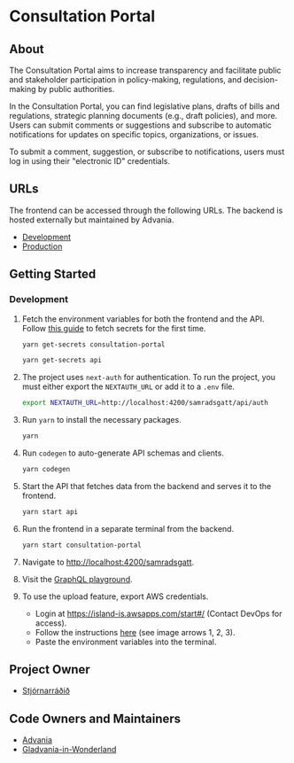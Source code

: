 # Consultation Portal

## About

The Consultation Portal aims to increase transparency and facilitate public and stakeholder participation in policy-making, regulations, and decision-making by public authorities.

In the Consultation Portal, you can find legislative plans, drafts of bills and regulations, strategic planning documents (e.g., draft policies), and more. Users can submit comments or suggestions and subscribe to automatic notifications for updates on specific topics, organizations, or issues.

To submit a comment, suggestion, or subscribe to notifications, users must log in using their "electronic ID" credentials.

## URLs

The frontend can be accessed through the following URLs. The backend is hosted externally but maintained by Advania.

- [Development](https://beta.dev01.devland.is/samradsgatt)
- [Production](https://island.is/samradsgatt)

## Getting Started

### Development

1. Fetch the environment variables for both the frontend and the API. Follow [this guide](https://docs.devland.is/repository/aws-secrets#usage-to-fetch-secrets) to fetch secrets for the first time.

   ```bash
   yarn get-secrets consultation-portal
   ```

   ```bash
   yarn get-secrets api
   ```

2. The project uses `next-auth` for authentication. To run the project, you must either export the `NEXTAUTH_URL` or add it to a `.env` file.

   ```bash
   export NEXTAUTH_URL=http://localhost:4200/samradsgatt/api/auth
   ```

3. Run `yarn` to install the necessary packages.

   ```bash
   yarn
   ```

4. Run `codegen` to auto-generate API schemas and clients.

   ```bash
   yarn codegen
   ```

5. Start the API that fetches data from the backend and serves it to the frontend.

   ```bash
   yarn start api
   ```

6. Run the frontend in a separate terminal from the backend.

   ```bash
   yarn start consultation-portal
   ```

7. Navigate to [http://localhost:4200/samradsgatt](http://localhost:4200/samradsgatt).

8. Visit the [GraphQL playground](http://localhost:4200/api/graphql).

9. To use the upload feature, export AWS credentials.

   - Login at <https://island-is.awsapps.com/start#/> (Contact DevOps for access).
   - Follow the instructions [here](https://docs.devland.is/technical-overview/devops/dockerizing#troubleshooting) (see image arrows 1, 2, 3).
   - Paste the environment variables into the terminal.

## Project Owner

- [Stjórnarráðið](https://www.stjornarradid.is)

## Code Owners and Maintainers

- [Advania](https://www.advania.is)
- [Gladvania-in-Wonderland](https://github.com/orgs/island-is/teams/gladvania-in-wonderland)
